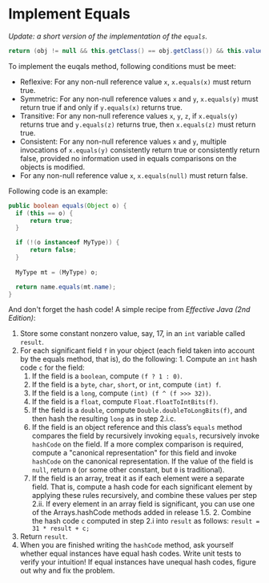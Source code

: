 # Implement Equals

_Update: a short version of the implementation of the `equals`._

  ```java
return (obj != null && this.getClass() == obj.getClass()) && this.value == ((MyType) obj).value;
  ```

To implement the euqals method, following conditions must be meet:

  * Reflexive: For any non-null reference value `x`, `x.equals(x)` must return true.
  * Symmetric: For any non-null reference values `x` and `y`, `x.equals(y)` must return true if and only if `y.equals(x)` returns true.
  * Transitive: For any non-null reference values `x`, `y`, `z`, if `x.equals(y)` returns true and `y.equals(z)` returns true, then `x.equals(z)` must return true.
  * Consistent: For any non-null reference values `x` and `y`, multiple invocations of `x.equals(y)` consistently return true or consistently return false, provided no information used in equals comparisons on the objects is modified.
  * For any non-null reference value `x`, `x.equals(null)` must return false.

Following code is an example:

  ```java
public boolean equals(Object o) {
	if (this == o) {
		return true;
	}

	if (!(o instanceof MyType)) {
		return false;
	}
	
	MyType mt = (MyType) o;

	return name.equals(mt.name);
}
  ```

And don't forget the hash code! A simple recipe from _Effective Java (2nd Edition)_:

  1. Store some constant nonzero value, say, 17, in an `int` variable called `result`.
  2. For each significant field `f` in your object (each field taken into account by the equals method, that is), do the following:
    1. Compute an `int` hash code `c` for the field:
      1. If the field is a `boolean`, compute `(f ? 1 : 0)`.
      2. If the field is a `byte`, `char`, `short`, or `int`, compute `(int) f`.
      3. If the field is a `long`, compute `(int) (f ^ (f >>> 32))`.
      4. If the field is a `float`, compute `Float.floatToIntBits(f)`.
      5. If the field is a `double`, compute `Double.doubleToLongBits(f)`, and then hash the resulting `long` as in step 2.i.c.
      6. If the field is an object reference and this class’s `equals` method compares the field by recursively invoking `equals`, recursively invoke `hashCode` on the field. If a more complex comparison is required, compute a "canonical representation" for this field and invoke `hashCode` on the canonical representation. If the value of the field is `null`, return `0` (or some other constant, but `0` is traditional).
      7. If the field is an array, treat it as if each element were a separate field. That is, compute a hash code for each significant element by applying these rules recursively, and combine these values per step 2.ii. If every element in an array field is significant, you can use one of the Arrays.hashCode methods added in release 1.5.
    2. Combine the hash code `c` computed in step 2.i into `result` as follows: `result = 31 * result + c;`
  3. Return `result`.
  4. When you are finished writing the `hashCode` method, ask yourself whether equal instances have equal hash codes. Write unit tests to verify your intuition! If equal instances have unequal hash codes, figure out why and fix the problem.
